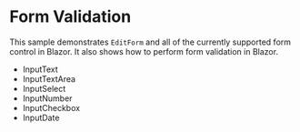 # Form Validation

This sample demonstrates `EditForm` and all of the currently supported form control in Blazor. It also shows how to perform form validation in Blazor.

* InputText
* InputTextArea
* InputSelect
* InputNumber
* InputCheckbox
* InputDate

